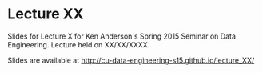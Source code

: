 # Lecture XX

Slides for Lecture X for Ken Anderson's Spring 2015 Seminar on Data
Engineering. Lecture held on XX/XX/XXXX.

Slides are available at
http://cu-data-engineering-s15.github.io/lecture_XX/
